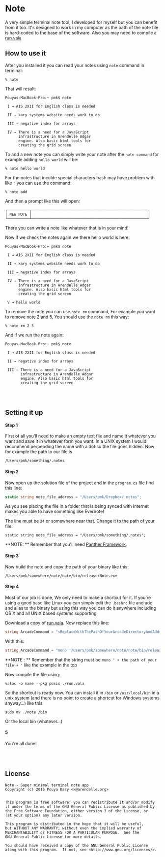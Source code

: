 
# Note

A very simple terminal note tool, I developed for myself but you can benefit from it too. It's designed to work in my computer as the path of the note file is hard-coded to the base of the software. Also you may need to compile a [run.vala](https://github.com/pmkary/run) 

## How to use it

After you installed it you can read your notes using `note` command in terminal:

```
% note
```

That will result:


```
Pouyas-MacBook-Pro:~ pmk$ note

 I → AIS 2XII for English class is needed 

 II → kary systems website needs work to do 

 III → negative index for arrays 

 IV → There is a need for a JavaScript
      infrastructure in Arendelle Adgar
      engine. Also basic html tools for
      creating the grid screen 

```

To add a new note you can simply write your note after the `note command` for example adding `hello world` will be:

```
% note hello world
```

For the notes that inculde special characters bash may have problem with like `'` you can use the command:

```
% note add
```

And then a prompt like this will open:

```
┌──────────┬─────────────────────────────────────────────────────┐
│ NEW NOTE │                                                     │
└──────────┴─────────────────────────────────────────────────────┘
```

There you can write a note like whatever that is in your mind!


Now if we check the notes again we there hello world is here:

```
Pouyas-MacBook-Pro:~ pmk$ note

 I → AIS 2XII for English class is needed 

 II → kary systems website needs work to do 

 III → negative index for arrays 

 IV → There is a need for a JavaScript
      infrastructure in Arendelle Adgar
      engine. Also basic html tools for
      creating the grid screen 

 V → hello world 
```

To remove the note you can use `note rm` command, For example you want to remove note 2 and 5, You should use the `note rm` this way:

```
% note rm 2 5
```

And if we run the note again:

```
Pouyas-MacBook-Pro:~ pmk$ note

 I → AIS 2XII for English class is needed 

 II → negative index for arrays 

 III → There is a need for a JavaScript
       infrastructure in Arendelle Adgar
       engine. Also basic html tools for
       creating the grid screen 
```

<br><br>

## Setting it up
#### Step 1
First of all you'll need to make an empty text file and name it whatever you want and save it in whatever form you want. In a UNIX system I would recommend perpending the name with a dot so the file goes hidden. Now for example the path to our file is 

```
/Users/pmk/something/.notes
```

#### Step 2
Now open up the solution file of the project and in the `program.cs` file find this line:

```C#
static string note_file_address = "/Users/pmk/Dropbox/.notes";
```

As you see placing the file in a folder that is being synced with Internet makes you able to have something like Evernote!

The line must be `24` or somewhere near that. Change it to the path of your file:

```
static string note_file_address = "/Users/pmk/something/.notes";
```

**NOTE: ** Remember that you'll need [Panther Framework](https://github.com/karysystems/panther).

#### Step 3

Now build the note and copy the path of your binary like this:

```
/Users/pmk/somewhere/note/note/bin/release/Note.exe
```

#### Step 4
Most of our job is done, We only need to make a shortcut for it. If you're using a good base like Linux you can simply edit the `.bashrc` file and add and alias to the binary but using this way you can do it anywhere including OS X and all UNIX based systems supporting 

Download a copy of [run.vala](https://github.com/pmkary/run). Now replace this line:

```C#
string ArcadeCommand = "<ReplaceWithThePathOfYourArcadeDirectoryAndAddress>";
```

With this:

```C#
string ArcadeCommand = "mono '/Users/pmk/somewhere/note/note/bin/release/Note.exe'";
```

**NOTE : ** Remember that the string must be `mono ' + the path of your file + '` like the example in the top

Now compile the file using:

```
valac -o name --pkg posix ./run.vala
```

So the shortcut is ready now. You can install it in `/bin` or `/usr/local/bin` in a unix system (and there is no point to create a shortcut for Windows systems anyway...) like this:

```
sudo mv ./note /bin
```

Or the local bin (whatever...)

#### 5
You're all done!

<br><br>

## License

```
Note - Super minimal terminal note app
Copyright (c) 2015 Pouya Kary <k@arendelle.org>


This program is free software: you can redistribute it and/or modify
it under the terms of the GNU General Public License as published by
the Free Software Foundation, either version 3 of the License, or
(at your option) any later version.

This program is distributed in the hope that it will be useful,
but WITHOUT ANY WARRANTY; without even the implied warranty of
MERCHANTABILITY or FITNESS FOR A PARTICULAR PURPOSE.  See the
GNU General Public License for more details.

You should have received a copy of the GNU General Public License
along with this program.  If not, see <http://www.gnu.org/licenses/>.
```

